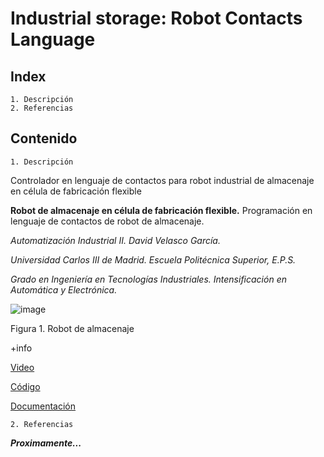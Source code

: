 # Industrial storage: Robot Contacts Language

## Index

	1. Descripción
	2. Referencias

## Contenido
	1. Descripción
Controlador en lenguaje de contactos para robot industrial de almacenaje en célula de fabricación flexible

**Robot de almacenaje en célula de fabricación flexible.**
Programación en lenguaje de contactos de robot de almacenaje.

*Automatización Industrial II.*
*David Velasco García.*

*Universidad Carlos III  de Madrid.
Escuela Politécnica Superior, E.P.S.*

*Grado en Ingeniería en Tecnologías Industriales.
Intensificación en Automática y Electrónica.*

![image](https://lh5.googleusercontent.com/proxy/vGWvchnGezc2uO4n4UlR6K0oYKoXPTZ7U_efA-Lig6Q_vCwjo4VVCgZ-1zBv7O8lefaQvJ3CLwJpDihH)

Figura 1. Robot de almacenaje

+info

[Video](https://www.youtube.com/watch?v=8RAJouN065g)

[Código](https://github.com/davidvelascogarcia/Industrial-storage-robot_Contacts-Language)

[Documentación](https://es.slideshare.net/DavidVelascoGarcia/programacin-robot-industrial-de-almacenaje-en-lenguaje-de-contactos)

	2. Referencias

***Proximamente...***